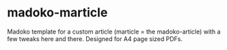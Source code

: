 # madoko-marticle

Madoko template for a custom article (marticle = the madoko-article) with a few tweaks here and there. Designed for A4 page sized PDFs.
